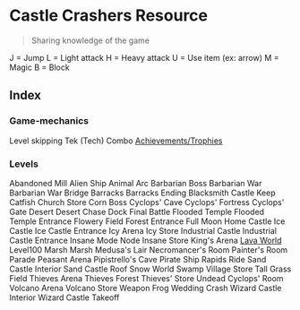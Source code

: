 # Castle Crashers Resource

> Sharing knowledge of the game

J = Jump
L = Light attack
H = Heavy attack
U = Use item (ex: arrow)
M = Magic
B = Block

## Index

### Game-mechanics

Level skipping
Tek (Tech)
Combo
[Achievements/Trophies](/Mechanics/Achievements.md)

### Levels

Abandoned Mill
Alien Ship
Animal Arc
Barbarian Boss
Barbarian War
Barbarian War Bridge
Barracks
Barracks Ending
Blacksmith
Castle Keep
Catfish
Church Store
Corn Boss
Cyclops' Cave
Cyclops' Fortress
Cyclops' Gate
Desert
Desert Chase
Dock
Final Battle
Flooded Temple
Flooded Temple Entrance
Flowery Field
Forest Entrance
Full Moon
Home Castle
Ice Castle
Ice Castle Entrance
Icy Arena
Icy Store
Industrial Castle
Industrial Castle Entrance
Insane Mode Node
Insane Store
King's Arena
[Lava World](/Levels/LavaWorld.md)
Level100
Marsh
Marsh
Medusa's Lair
Necromancer's Room
Painter's Room
Parade
Peasant Arena
Pipistrello's Cave
Pirate Ship
Rapids Ride
Sand Castle Interior
Sand Castle Roof
Snow World
Swamp Village Store
Tall Grass Field
Thieves Arena
Thieves Forest
Thieves' Store
Undead Cyclops' Room
Volcano Arena
Volcano Store
Weapon Frog
Wedding Crash
Wizard Castle Interior
Wizard Castle Takeoff
